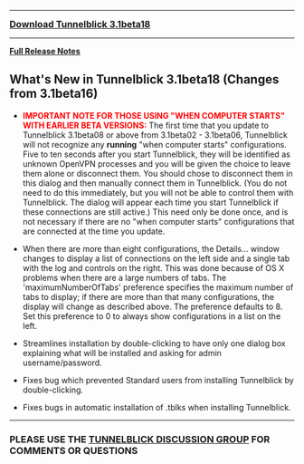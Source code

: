 
---

<font size='3'><b><a href='https://code.google.com/p/tunnelblick/downloads/detail?name=Tunnelblick_3.1beta18.dmg'>Download Tunnelblick 3.1beta18</a></b></font>

---


**[Full Release Notes](RlsNotes.md)**

## What's New in Tunnelblick 3.1beta18 (Changes from 3.1beta16) ##
  * <font color='red'><b>IMPORTANT NOTE FOR THOSE USING "WHEN COMPUTER STARTS" WITH EARLIER BETA VERSIONS:</b></font> The first time that you update to Tunnelblick 3.1beta08 or above from 3.1beta02 - 3.1beta06, Tunnelblick will not recognize any **running** "when computer starts" configurations. Five to ten seconds after you start Tunnelblick, they will be identified as unknown OpenVPN processes and you will be given the choice to leave them alone or disconnect them. You should chose to disconnect them in this dialog and then manually connect them in Tunnelblick. (You do not need to do this immediately, but you will not be able to control them with Tunnelblick. The dialog will appear each time you start Tunnelblick if these connections are still active.) This need only be done once, and is not necessary if there are no "when computer starts" configurations that are connected at the time you update.



  * When there are more than eight configurations, the Details… window changes to display a list of connections on the left side and a single tab with the log and controls on the right. This was done because of OS X problems when there are a large numbers of tabs. The 'maximumNumberOfTabs' preference specifies the maximum number of tabs to display; if there are more than that many configurations, the display will change as described above. The preference defaults to 8. Set this preference to 0 to always show configurations in a list on the left.

  * Streamlines installation by double-clicking to have only one dialog box explaining what will be installed and asking for admin username/password.

  * Fixes bug which prevented Standard users from installing Tunnelblick by double-clicking.

  * Fixes bugs in automatic installation of .tblks when installing Tunnelblick.


---


### PLEASE USE THE [TUNNELBLICK DISCUSSION GROUP](http://groups.google.com/group/tunnelblick-discuss) FOR COMMENTS OR QUESTIONS